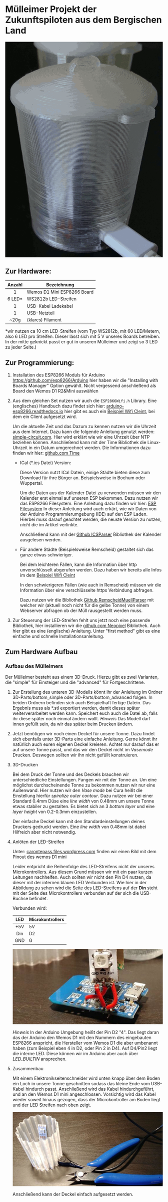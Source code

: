 # Mülleimer Projekt der Zukunftspiloten aus dem Bergischen Land
![GIF blaue Mülltonne](/pictures/blaue_tonne.gif "Abbildung vom Lötvorgang")
## Zur Hardware:

| Anzahl | Bezeichnung                  |
|:------:|-------------                 |
| 1      | Wemos D1 Mini ESP8266 Board  |
| 6 LED* | WS2812b LED-Streifen         |
| 1      | USB-Kabel Ladekabel          |
| 1      | USB-Netzteil                 |
| ~20g   | (klares) Filament            |

*wir nutzen ca 10 cm LED-Streifen (vom Typ WS2812b, mit 60 LED/Metern, also 6 LED pro Streifen. Dieser lässt sich mit 5 V unseres Boards betreiben. In der mitte geknickt passt er gut in unseren Mülleimer und zeigt so 3 LED zu jeder Seite.)


## Zur Programmierung:

1.   Installation des ESP8266 Moduls für Arduino https://github.com/esp8266/Arduino hier haben wir die "Installing with Boards Manager" Option gewählt. Nicht vergessend anschließend als Board den Wemos D1 R2&Mini auswählen

2.  Aus dem gleichen Set nutzen wir auch die ```ESP2866Wifi.h``` Library. Eine (englisches) Handbuch dazu findet sich hier:
[arduino-esp8266.readthedocs.io](https://arduino-esp8266.readthedocs.io/en/latest/esp8266wifi/readme.html)
hier gibt es auch ein [Beispiel Wifi Cleint](https://arduino-esp8266.readthedocs.io/en/latest/esp8266wifi/client-examples.html), bei dem ein Client aufgesetzt wird.

    Um die aktuelle Zeit und das Dazum zu kennen nutzen wir die Uhrzeit aus dem Internet. Dazu kann die folgende Anleitung genutzt werden: [simple-circuit.com](https://simple-circuit.com/esp8266-esp-01-internet-clock-wifi/). Hier wird erklärt wie wir eine Uhrzeit über NTP beziehen können. 
    Anschließend kann mit der Time Bibliothek die Linux-Uhrzeit in ein Datum umgerechnet werden. Die Informationen dazu finden wir hier: [github.com Time](https://github.com/PaulStoffregen/Time)

    * ICal (*.ics Datei) Version:

        Diese Version nutzt ICal Datein, einige Städte bieten diese zum Download für ihre Bürger an. Beispielsweise in Bochum oder Wuppertal.

        Um die Daten aus der Kalender Datei zu verwenden müssen wir den Kalender erst einmal auf unseren ESP bekommen. Dazu nutzen wir das ESP8266 Filesystem. Eine Anleitung dazu finden wir hier: [ESP Filesystem](http://arduino.esp8266.com/Arduino/versions/2.0.0/doc/filesystem.html) In dieser Anleitung wird auch erkärt, wie wir Daten von der Arduino Programmierumgebung (IDE) auf den ESP Laden.
        Hierbei muss darauf geachtet werden, die neuste Version zu nutzen, *nicht* die im Artikel verlinkte.

        Anschließend kann mit der [Github ICSParser](https://github.com/jdohm/ICSParser) Bibliothek der Kalender ausgelesen werden. 

    * Für andere Städte (Beispielsweise Remscheid) gestaltet sich das ganze etwas schwieriger. 
    
        Bei dem leichteren Fällen, kann die Information über http unverschlüsselt abgerufen werden. 
        Dazu haben wir bereits alle Infos im dem [Beispiel Wifi Cleint](https://arduino-esp8266.readthedocs.io/en/latest/esp8266wifi/client-examples.html)

        In den schwierigeren Fällen (wie auch in Remscheid) müssen wir die Information über eine verschlüsselte https Verbindung abfragen.

        Dazu nutzen wir die Bibliothek [Github RemscheidMuellParser](https://github.com/jdohm/RemscheidMuellParser) mit welcher wir (aktuell noch nicht für die gelbe Tonne) von einem Webserver abfragen ob der Müll rausgestellt werden muss.

3. Zur Steuerung der LED-Streifen fehlt uns jetzt noch eine passende Bibliothek, hier installieren wir die [github.com Neopixel](https://github.com/adafruit/Adafruit_NeoPixel) Bibliothek. Auch hier gibt es eine (englische) Anleitung. Unter "first method" gibt es eine einfache und schnelle Installationsanleitung.

## Zum Hardware Aufbau

### Aufbau des Mülleimers
Der Mülleimer besteht aus einem 3D-Druck.
Hierzu gibt es zwei Varianten, die "simple" für Einsteiger und die "advanced" für Fortgeschrittene. 

1. Zur Erstellung des unteren 3D-Modells könnt ihr der Anleitung im Ordner 3D-Parts/bottom_simple oder 3D-Parts/bottom_advanced folgen. In beiden Ordnern befinden sich auch Beispielhaft fertige Datein. Das Ergebnis muss als *.stl exportiert werden, damit dieses später weiterverarbeitet werden kann. Speichert euch auch die Datei ab, falls ihr diese später noch einmal ändern wollt. *Hinweis* Das Modell darf innen gefüllt sein, da wir das später beim Drucken ändern.

2. Jetzt benötigen wir noch einen Deckel für unsere Tonne. Dazu findet sich ebenfalls unter 3D-Parts eine einfache Anleitung. Gerne könnt ihr natürlich auch euren eigenen Deckel kreieren. Achtet nur darauf das er auf unsere Tonne passt, und das wir den Deckel nicht im *Vasemode* Drucken. Deswegen sollten wir ihn nicht gefüllt konstruieren.

3. 3D-Drucken

    Bei dem Druck der Tonne und des Deckels brauchen wir unterschiedliche Einstellungen. Fangen wir mit der Tonne an. 
    Um eine möglichst durchscheinende Tonne zu bekommen nutzen wir nur eine Außenwand. Hier nutzen wir den *Vase mode* bei Cura heißt die Einstellung hierfür *spiralize outer contour*. Dazu nutzen wir bei einer Standard 0.4mm Düse eine *line width* von 0.48mm um unsere Tonne etwas stabiler zu gestalten. Es bietet sich an 3 *bottom layer* und eine *layer height* von 0.2-0.3mm einzustellen.

    Der einfache Deckel kann mit den Standardeinstellungen deines Druckers gedruckt werden. Eine *line width* von 0.48mm ist dabei Hilfreich aber nicht notwendig.

4. Anlöten der LED-Streifen

    Unter: [carontepass.files.wordpress.com](https://carontepass.files.wordpress.com/2016/03/wemos-d1-mini.jpg?w=1200) finden wir einen Bild mit dem Pinout des wemos D1 mini 

    Leider entpricht die Reihenfolge des LED-Streifens nicht der unseres Microkontrollers. Aus diesem Grund müssen wir mit ein paar kurzen Leitungen nachhelfen. Auch sollten wir nicht den Pin D4 nutzen, da dieser mit der internen blauen LED Verbunden ist.
    Wie hier in der Abbildung zu sehen wird die Seite des LED-Streifens auf der **Din** steht mit der Seite des Microkontrollers verbunden auf der sich die USB-Buchse befindet.

    Verbunden wird: 

    | LED | Microkontrollers |
    |:------:|-------------  |
    | +5V | 5V |
    | Din | D2 |
    | GND | G  |

    ![Abbildung vom Lötvorgang](/assembly/soldering.jpg "Abbildung vom Lötvorgang")

    *Hinweis* In der Arduino Umgebung heißt der Pin D2 "4". Das liegt daran das der Arduino den Wemos D1 mit den Nummern des eingebauten ESP8266 anspricht, die Hersteller vom Wemos D1 die aber umbenannt haben (zum Beispiel eben 4 in D2, oder Pin 2 in D4). Auf D4/Pin2 liegt die interne LED. Diese können wir im Arduino aber auch über *LED_BUILTIN* ansprechen.

5. Zusammenbau

    Mit einem Elektronikseitenschneider wird unten knapp über dem Boden ein Loch in unsere Tonne geschnitten sodass das kleine Ende vom USB-Kabel hindurch passt.
    Anschließend wird das Kabel hindurchgeführt, und an den Wemos D1 mini angeschlossen. Vorsichtig wird das Kabel wieder soweit hinaus gezogen, dass der Microkontroller am Boden liegt und der LED Streifen nach oben zeigt.

    ![Abbildung von Mülleimer und Seitenschneider](/3D-Parts/bottom_advanced/cutting.jpg "Abbildung von Mülleimer und Seitenschneider")

    Anschließend kann der Deckel einfach aufgesetzt werden.